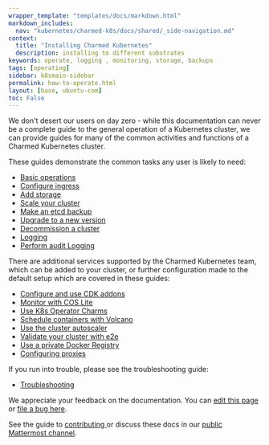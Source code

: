 ```yaml
---
wrapper_template: "templates/docs/markdown.html"
markdown_includes:
  nav: "kubernetes/charmed-k8s/docs/shared/_side-navigation.md"
context:
  title: "Installing Charmed Kubernetes"
  description: installing to different substrates
keywords: operate, logging , monitoring, storage, backups
tags: [operating]
sidebar: k8smain-sidebar
permalink: how-to-operate.html
layout: [base, ubuntu-com]
toc: False
---
```


We don't desert our users on day zero - while this documentation can never be a
complete guide to the general operation of a Kubernetes cluster, we can provide
guides for many of the common activities and functions of a Charmed Kubernetes
cluster. 

These guides demonstrate the common tasks any user is likely to need:

- [Basic operations](/kubernetes/charmed-k8s/docs/operations)
- [Configure ingress](/kubernetes/charmed-k8s/docs/ingress)
- [Add storage](/kubernetes/charmed-k8s/docs/storage)
- [Scale your cluster](/kubernetes/charmed-k8s/docs/scaling)
- [Make an etcd backup](/kubernetes/charmed-k8s/docs/backups)
- [Upgrade to a new version](/kubernetes/charmed-k8s/docs/upgrading)
- [Decommission a cluster](/kubernetes/charmed-k8s/docs/decommissioning)
- [Logging](/kubernetes/charmed-k8s/docs/logging)
- [Perform audit Logging](/kubernetes/charmed-k8s/docs/audit-logging)

There are additional services supported by the Charmed Kubernetes team, which
can be added to your cluster, or further configuration made to the default
setup which are covered in these guides:

- [Configure and use CDK addons](/kubernetes/charmed-k8s/docs/cdk-addons)
- [Monitor with COS Lite](/kubernetes/charmed-k8s/docs/how-to-cos-lite)
- [Use K8s Operator Charms](/kubernetes/charmed-k8s/docs/operator-charms)
- [Schedule containers with Volcano](/kubernetes/charmed-k8s/docs/volcano)
- [Use the cluster autoscaler](/kubernetes/charmed-k8s/docs/autoscaler)
- [Validate your cluster with e2e](/kubernetes/charmed-k8s/docs/validation)
- [Use a private Docker Registry](/kubernetes/charmed-k8s/docs/docker-registry)
- [Configuring proxies](/kubernetes/charmed-k8s/docs/proxies)


If you run into trouble, please see the troubleshooting guide:

- [Troubleshooting](/kubernetes/charmed-k8s/docs/troubleshooting)

<!-- FEEDBACK -->
<div class="p-notification--information">
  <div class="p-notification__content">
    <p class="p-notification__message">We appreciate your feedback on the documentation. You can
    <a href="https://github.com/charmed-kubernetes/kubernetes-docs/edit/main/pages/k8s/how-to-operate.md" >edit this page</a>
    or
    <a href="https://github.com/charmed-kubernetes/kubernetes-docs/issues/new">file a bug here</a>.</p>
    <p>See the guide to <a href="/kubernetes/charmed-k8s/docs/how-to-contribute"> contributing </a> or discuss these docs in our <a href="https://chat.charmhub.io/charmhub/channels/kubernetes"> public Mattermost channel</a>.</p>
  </div>
</div>
